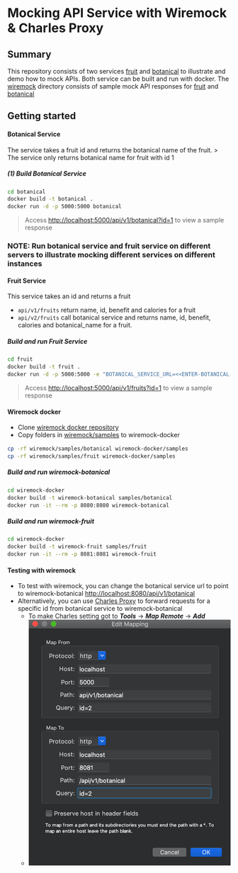 # Mocking API Service with Wiremock & Charles Proxy

## Summary
This repository consists of two services [fruit](./fruit) and [botanical](./botanical) to illustrate and demo how to mock APIs. Both service can be built and run with docker. The [wiremock](./wiremock-docker) directory consists of sample mock API responses for [fruit](./wiremock-docker/samples/fruit) and [botanical](./wiremock-docker/samples/botanical)


## Getting started

#### Botanical Service
The service takes a fruit id and returns the botanical name of the fruit. > The service only returns botanical name for fruit with id 1

##### (1) Build Botanical Service
```sh
cd botanical
docker build -t botanical .
docker run -d -p 5000:5000 botanical
```
> Access [http://localhost:5000/api/v1/botanical?id=1](http://localhost:5000/api/v1/botanical?id=1) to view a sample response

### NOTE: Run botanical service and fruit service on different servers to illustrate mocking different services on different instances

#### Fruit Service
This service takes an id and returns a fruit
- `api/v1/fruits` return name, id, benefit and calories for a fruit
- `api/v2/fruits` call botanical service and returns name, id, benefit, calories and botanical_name for a fruit.

##### Build and run Fruit Service
```sh
cd fruit
docker build -t fruit .
docker run -d -p 5000:5000 -e "BOTANICAL_SERVICE_URL=<<ENTER-BOTANICAL-HOST>>/api/v1" fruit
```
> Access [http://localhost:5000/api/v1/fruits?id=1](http://localhost:5000/api/v1/fruits?id=1) to view a sample response

#### Wiremock docker
- Clone [wiremock docker repository](https://github.com/rodolpheche/wiremock-docker)
- Copy folders in [wiremock/samples](wiremock/samples) to wiremock-docker
```sh
cp -rf wiremock/samples/botanical wiremock-docker/samples
cp -rf wiremock/samples/fruit wiremock-docker/samples
```

##### Build and run wiremock-botanical
```sh
cd wiremock-docker
docker build -t wiremock-botanical samples/botanical
docker run -it --rm -p 8080:8080 wiremock-botanical
```

##### Build and run wiremock-fruit
```sh
cd wiremock-docker
docker build -t wiremock-fruit samples/fruit
docker run -it --rm -p 8081:8081 wiremock-fruit
```

#### Testing with wiremock
- To test with wiremock, you can change the botanical service url to point to wiremock-botanical [http://localhost:8080/api/v1/botanical](http://localhost:8080/api/v1/botanical)
- Alternatively, you can use [Charles Proxy](https://www.charlesproxy.com/) to forward requests for a specific id from botanical service to wiremock-botanical
    - To make Charles setting got to **_Tools_** -> **_Map Remote_** -> **_Add_**
    - ![Charles setting](https://github.com/seunoluwaloju/mock-api-demo/blob/master/charles/map-remote-settings.png?raw=true)
